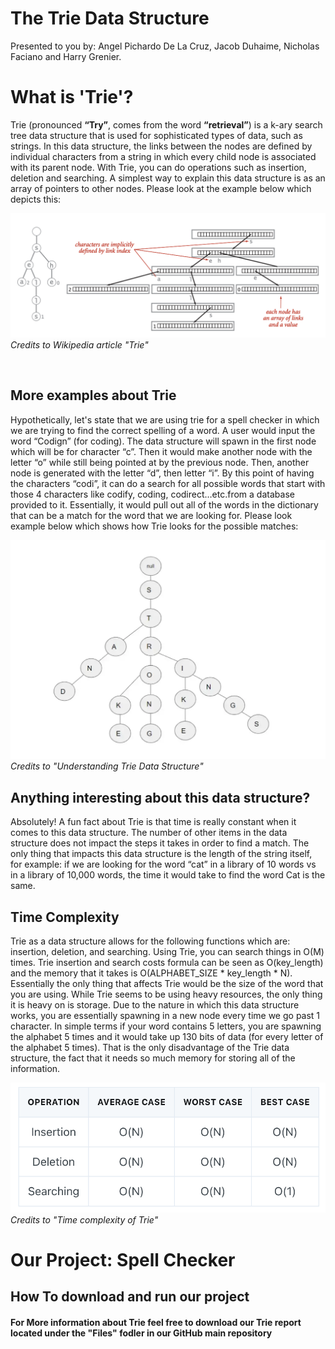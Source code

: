 # The Trie Data Structure
Presented to you by: Angel Pichardo De La Cruz, Jacob Duhaime, Nicholas Faciano and Harry Grenier.
<br>
<h1>What is 'Trie'?</h1>

<p> Trie (pronounced <b>“Try”</b>, comes from the word <b>“retrieval”</b>) is a k-ary search tree data structure that is used for sophisticated types of data, such as strings. In this data structure, the links between the nodes are defined by individual characters from a string in which every child node is associated with its parent node. With Trie, you can do operations such as insertion, deletion and searching. A simplest way to explain this data structure is as an array of pointers to other nodes. Please look at the example below which depicts this: </p>

![](images/Trie_representation.png)
<i>Credits to Wikipedia article "Trie"</i>

<br>

<h2>More examples about Trie</h2>

<p>Hypothetically, let's state that we are using trie for a spell checker in which we are trying to find the correct spelling of a word. A user would input the word “Codign” (for coding). The data structure will spawn in the first node which will be for character “c”. Then it would make another node with the letter “o” while still being pointed at by the previous node. Then, another node is generated with the letter “d”, then letter “i”. By this point of having the characters “codi”, it can do a search for all possible words that start with those 4 characters like codify, coding, codirect…etc.from a database provided to it. Essentially, it would pull out all of the words in the dictionary that can be a match for the word that we are looking for. Please look example below which shows how Trie looks for the possible matches:</p>

![](images/trie_rep2.png)
<i>Credits to "Understanding Trie Data Structure"</i>

<h2>Anything interesting about this data structure?</h2>

<p>Absolutely! A fun fact about Trie is that time is really constant when it comes to this data structure. The number of other items in the data structure does not impact the steps it takes in order to find a match. The only thing that impacts this data structure is the length of the string itself, for example: if we are looking for the word “cat” in a library of 10 words vs in a library of 10,000 words, the time it would take to find the word Cat is the same.</p>

<h2>Time Complexity</h2>
<p>Trie as a data structure allows for the following functions which are: insertion, deletion, and searching. Using Trie, you can search things in O(M) times. Trie insertion and search costs formula can be seen as O(key_length) and the memory that it takes is O(ALPHABET_SIZE * key_length * N). Essentially the only thing that affects Trie would be the size of the word that you are using. While Trie seems to be using heavy resources, the only thing it is heavy on is storage. Due to the nature in which this data structure works, you are essentially spawning in a new node every time we go past 1 character. In simple terms if your word contains 5 letters, you are spawning the alphabet 5 times and it would take up 130 bits of data (for every letter of the alphabet 5 times). That is the only disadvantage of the Trie data structure, the fact that it needs so much memory for storing all of the information. </p>

![](images/trie_time.png)
<i>Credits to "Time complexity of Trie"</i>

<h1>Our Project: Spell Checker</h1>

<h2>How To download and run our project</h2>

<h4>For More information about Trie feel free to download our Trie report located under the "Files" fodler in our GitHub main repository</h4>
